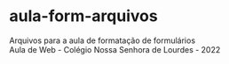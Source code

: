 # aula-form-arquivos
Arquivos para a aula de formatação de formulários \
Aula de Web - Colégio Nossa Senhora de Lourdes - 2022
